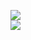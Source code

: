 [![](https://img.shields.io/badge/Made%20With-Github%20Spray-lightgrey.svg?style=for-the-badge&logo=github)](https://github.com/Annihil/github-spray#6858)  
[![](https://i.imgur.com/2DrTn0Z.gif)](https://github.com/Annihil/github-spray)